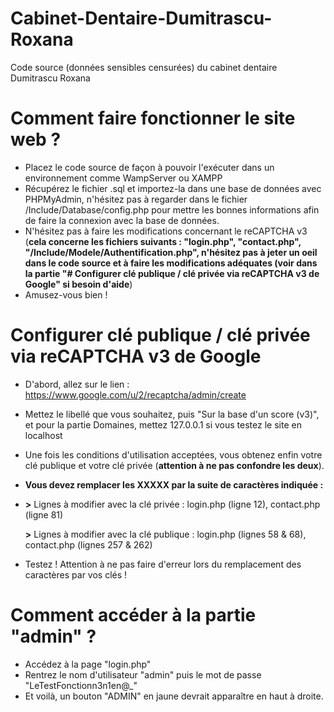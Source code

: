 # Cabinet-Dentaire-Dumitrascu-Roxana
Code source (données sensibles censurées) du cabinet dentaire Dumitrascu Roxana

# Comment faire fonctionner le site web ?
- Placez le code source de façon à pouvoir l'exécuter dans un environnement comme WampServer ou XAMPP
- Récupérez le fichier .sql et importez-la dans une base de données avec PHPMyAdmin, n'hésitez pas à regarder dans le fichier /Include/Database/config.php pour mettre les bonnes informations afin de faire la connexion avec la base de données.
- N'hésitez pas à faire les modifications concernant le reCAPTCHA v3 (**cela concerne les fichiers suivants : "login.php", "contact.php", "/Include/Modele/Authentification.php", n'hésitez pas à jeter un oeil dans le code source et à faire les modifications adéquates (voir dans la partie "# Configurer clé publique / clé privée via reCAPTCHA v3 de Google" si besoin d'aide**)
- Amusez-vous bien !

# Configurer clé publique / clé privée via reCAPTCHA v3 de Google
- D'abord, allez sur le lien : https://www.google.com/u/2/recaptcha/admin/create
- Mettez le libellé que vous souhaitez, puis "Sur la base d'un score (v3)", et pour la partie Domaines, mettez 127.0.0.1 si vous testez le site en localhost
- Une fois les conditions d'utilisation acceptées, vous obtenez enfin votre clé publique et votre clé privée (**attention à ne pas confondre les deux**).
- **Vous devez remplacer les XXXXX par la suite de caractères indiquée :**
- 
  **>** Lignes à modifier avec la clé privée : login.php (ligne 12), contact.php (ligne 81)
  
  **>** Lignes à modifier avec la clé publique : login.php (lignes 58 & 68), contact.php (lignes 257 & 262)
- Testez ! Attention à ne pas faire d'erreur lors du remplacement des caractères par vos clés !

# Comment accéder à la partie "admin" ?
- Accédez à la page "login.php"
- Rentrez le nom d'utilisateur "admin" puis le mot de passe "LeTestFonctionn3n1en@_"
- Et voilà, un bouton "ADMIN" en jaune devrait apparaître en haut à droite.
